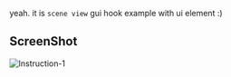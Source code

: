  
 yeah. it is `scene view` gui hook example with ui element :)
 
 
## ScreenShot
![Instruction-1](https://github.com/shlifedev/UnityTimeSlider/blob/master/sample.gif)
